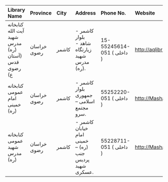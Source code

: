 | Library Name                                        | Province    | City   | Address                                                                | Phone No.                  | Website                                   |
|:----------------------------------------------------|:------------|:-------|:-----------------------------------------------------------------------|:---------------------------|:------------------------------------------|
| كتابخانه آيت ‌الله شهيد مدرس (ره) (آستان قدس رضوی ع) | خراسان رضوی | كاشمر  | كاشمر - بلوار شاهد - زيارتگاه شهيد مدرس (ره).                          | 15-55245614-051 ( داخلی  ) | http://aqlibrary.org/libraries/lib19.aspx |
| كتابخانه عمومی امام خمینی (ره)                      | خراسان رضوی | كاشمر  | كاشمر - بلوار جمهوری اسلامی – مجتمع سرو.                               | 55252220-051 ( داخلی  )    | http://Mashadpl.ir                        |
| كتابخانه عمومی شهید مدرس (ره)                       | خراسان رضوی | كاشمر  | كاشمر - خیابان امام خمینی (ره) – جنب پردیس شهید عسكری.                 | 55228711-051 ( داخلی  )    | http://Mashadpl.ir                        |